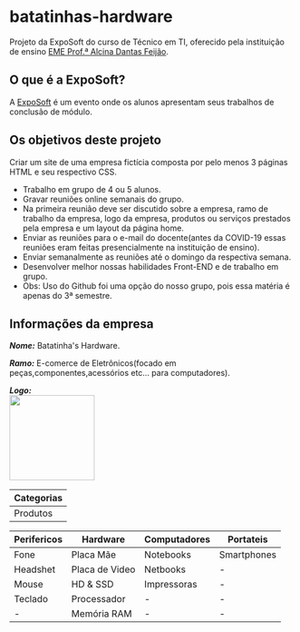 # batatinhas-hardware

Projeto da ExpoSoft do curso de Técnico em TI, oferecido pela instituição de ensino [EME Prof.ª Alcina Dantas Feijão](http://www.alcinadantas.com.br/ti).

## O que é a ExpoSoft?
A [ExpoSoft](http://www.alcinadantas.com.br/exposoft) é um evento onde os alunos apresentam seus trabalhos de conclusão de módulo.

## Os objetivos deste projeto 

Criar um site de uma empresa fictícia composta por pelo menos 3 páginas HTML e seu respectivo CSS.
- Trabalho em grupo de 4 ou 5 alunos.
- Gravar reuniões online semanais do grupo.
- Na primeira reunião deve ser discutido sobre a empresa, ramo de trabalho da empresa, logo da empresa, produtos ou serviços prestados pela empresa e um layout da página home.
- Enviar as reuniões para o e-mail do docente(antes da COVID-19 essas reuniões eram feitas presencialmente na instituição de ensino).
- Enviar semanalmente as reuniões até o domingo da respectiva semana.
- Desenvolver melhor nossas habilidades Front-END e de trabalho em grupo.
- Obs: Uso do Github foi uma opção do nosso grupo, pois essa matéria é apenas do 3ª semestre.

## Informações da empresa

***Nome:*** Batatinha's Hardware.

***Ramo:*** E-comerce de Eletrônicos(focado em peças,componentes,acessórios etc... para computadores).

***Logo:*** <br>
<img src="https://i.imgur.com/aixbW22.png" width="150px" height="150px">

|Categorias|
|-|
|Produtos|

|Perifericos|Hardware|Computadores|Portateis|
|-|-|-|-|
|Fone|Placa Mãe|Notebooks|Smartphones|
|Headshet|Placa de Video|Netbooks|-|
|Mouse|HD & SSD|Impressoras|-|
|Teclado|Processador|-|-|
|-|Memória RAM|-|-|
